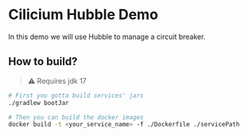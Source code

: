 # Cilicium Hubble Demo

In this demo we will use Hubble to manage a circuit breaker.

## How to build?

> ⚠ Requires jdk 17

```bash
# First you gotta build services' jars
./gradlew bootJar

# Then you can build the docker images
docker build -t <your_service_name> -f ./Dockerfile ./servicePath
```